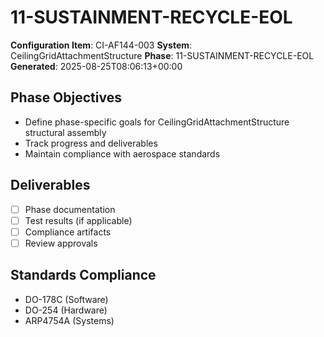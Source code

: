 # 11-SUSTAINMENT-RECYCLE-EOL

**Configuration Item**: CI-AF144-003
**System**: CeilingGridAttachmentStructure
**Phase**: 11-SUSTAINMENT-RECYCLE-EOL
**Generated**: 2025-08-25T08:06:13+00:00

## Phase Objectives
- Define phase-specific goals for CeilingGridAttachmentStructure structural assembly
- Track progress and deliverables
- Maintain compliance with aerospace standards

## Deliverables
- [ ] Phase documentation
- [ ] Test results (if applicable)
- [ ] Compliance artifacts
- [ ] Review approvals

## Standards Compliance
- DO-178C (Software)
- DO-254 (Hardware)
- ARP4754A (Systems)

